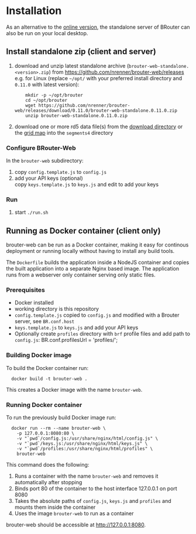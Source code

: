 # Installation

As an alternative to the [online version](https://brouter.de/brouter-web/), the standalone server of BRouter can also be run on your local desktop.

## Install standalone zip (client and server)

1.  download and unzip latest standalone archive (`brouter-web-standalone.<version>.zip`) from https://github.com/nrenner/brouter-web/releases e.g. for Linux (replace `~/opt/` with your preferred install directory and `0.11.0` with latest version):

            mkdir -p ~/opt/brouter
            cd ~/opt/brouter
            wget https://github.com/nrenner/brouter-web/releases/download/0.11.0/brouter-web-standalone.0.11.0.zip
            unzip brouter-web-standalone.0.11.0.zip

2.  download one or more rd5 data file(s) from the [download directory](https://brouter.de/brouter/segments4/) or the [grid map](https://umap.openstreetmap.de/de/map/brouter-rd5-grid_9438) into the `segments4` directory

### Configure BRouter-Web

In the `brouter-web` subdirectory:

1.  copy `config.template.js` to `config.js`
2.  add your API keys (optional)  
    copy `keys.template.js` to `keys.js` and edit to add your keys

### Run

1.  start `./run.sh`

## Running as Docker container (client only)

brouter-web can be run as a Docker container, making it easy for continous deployment or running locally
without having to install any build tools.

The `Dockerfile` builds the application inside a NodeJS container and copies the built application into a
separate Nginx based image. The application runs from a webserver only container serving only static files.

### Prerequisites

-   Docker installed
-   working directory is this repository
-   `config.template.js` copied to `config.js` and modified with a Brouter server, see `BR.conf.host`
-   `keys.template.js` to `keys.js` and add your API keys
-   Optionally create `profiles` directory with `brf` profile files and add path to `config.js`:
    BR.conf.profilesUrl = 'profiles/';

### Building Docker image

To build the Docker container run:

      docker build -t brouter-web .

This creates a Docker image with the name `brouter-web`.

### Running Docker container

To run the previously build Docker image run:

      docker run --rm --name brouter-web \
        -p 127.0.0.1:8080:80 \
        -v "`pwd`/config.js:/usr/share/nginx/html/config.js" \
        -v "`pwd`/keys.js:/usr/share/nginx/html/keys.js" \
        -v "`pwd`/profiles:/usr/share/nginx/html/profiles" \
        brouter-web

This command does the following:

1. Runs a container with the name `brouter-web` and removes it automatically after stopping
1. Binds port 80 of the container to the host interface 127.0.0.1 on port 8080
1. Takes the absolute paths of `config.js`, `keys.js` and `profiles` and mounts them inside the container
1. Uses the image `brouter-web` to run as a container

brouter-web should be accessible at http://127.0.0.1:8080.
